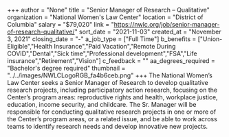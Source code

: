 +++
author = "None"
title = "Senior Manager of Research – Qualitative"
organization = "National Women's Law Center"
location = "District of Columbia"
salary = "$79,020"
link = "https://nwlc.org/job/senior-manager-of-research-qualitative/"
sort_date = "2021-11-03"
created_at = "November 3, 2021"
closing_date = "-"
a_job_type = ["Full Time"]
b_benefits = ["Union-Eligible","Health Insurance","Paid Vacation","Remote During COVID","Dental","Sick time","Professional development","FSA","Life insurance","Retirement","Vision"]
c_feedback = ""
aa_degrees_required = "Bachelor's degree required"
thumbnail = "../../images/NWLCLogoRGB_fa4b6ceb.png"
+++
The National Women’s Law Center seeks a Senior Manager of Research to develop qualitative research projects, including participatory action research, focusing on the Center’s program areas: reproductive rights and health, workplace justice, education, income security, and childcare. The Sr. Manager will be responsible for conducting qualitative research projects in one or more of the Center’s program areas, or a related issue, and be able to work across teams to identify research needs and develop innovative new projects.